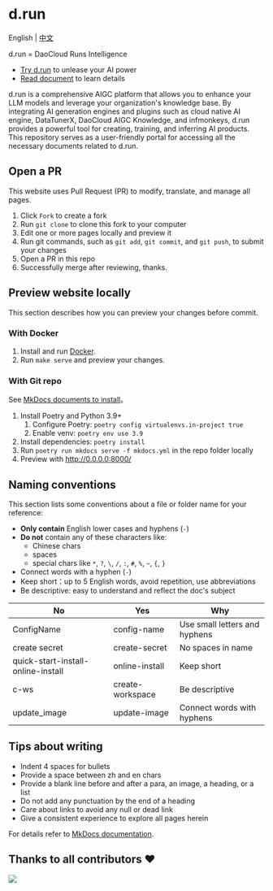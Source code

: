 # d.run

English | [中文](./README_zh.md)

d.run = DaoCloud Runs Intelligence

- [Try d.run](https://console.d.run/) to unlease your AI power
- [Read document](https://docs.d.run/) to learn details

d.run is a comprehensive AIGC platform that allows you to enhance your LLM models and
leverage your organization's knowledge base. By integrating AI generation engines and plugins
such as cloud native AI engine, DataTunerX, DaoCloud AIGC Knowledge, and infmonkeys,
d.run provides a powerful tool for creating, training, and inferring AI products.
This repository serves as a user-friendly portal for accessing all the necessary documents related to d.run.

## Open a PR

This website uses Pull Request (PR) to modify, translate, and manage all pages.

1. Click `Fork` to create a fork
2. Run `git clone` to clone this fork to your computer
3. Edit one or more pages locally and preview it
4. Run git commands, such as `git add`, `git commit`, and `git push`, to submit your changes
5. Open a PR in this repo
6. Successfully merge after reviewing, thanks.

## Preview website locally

This section describes how you can preview your changes before commit.

### With Docker

1. Install and run [Docker](https://www.docker.com/).
2. Run `make serve` and preview your changes.

### With Git repo

See [MkDocs documents to install](https://squidfunk.github.io/mkdocs-material/getting-started/)。

1. Install Poetry and Python 3.9+
    1. Configure Poetry: `poetry config virtualenvs.in-project true`
    2. Enable venv: `poetry env use 3.9`
2. Install dependencies: `poetry install`
3. Run `poetry run mkdocs serve -f mkdocs.yml` in the repo folder locally
4. Preview with <http://0.0.0.0:8000/>

## Naming conventions

This section lists some conventions about a file or folder name for your reference:

- **Only contain** English lower cases and hyphens (`-`)
- **Do not** contain any of these characters like:
    - Chinese chars
    - spaces
    - special chars like `*`, `?`, `\`, `/`, `:`, `#`, `%`, `~`, `{`, `}`
- Connect words with a hyphen (`-`)
- Keep short：up to 5 English words, avoid repetition, use abbreviations
- Be descriptive: easy to understand and reflect the doc's subject

| No                                 | Yes              | Why                                      |
| ---------------------------------- | ---------------- | ---------------------------------------- |
| ConfigName                         | config-name      | Use small letters and hyphens            |
| create secret                      | create-secret    | No spaces in name |
| quick-start-install-online-install | online-install   | Keep short                               |
| c-ws                               | create-workspace | Be descriptive                           |
| update_image                       | update-image     | Connect words with hyphens               |

## Tips about writing

- Indent 4 spaces for bullets
- Provide a space between zh and en chars
- Provide a blank line before and after a para, an image, a heading, or a list
- Do not add any punctuation by the end of a heading
- Care about links to avoid any null or dead link
- Give a consistent experience to explore all pages herein

For details refer to [MkDocs documentation](https://squidfunk.github.io/mkdocs-material/reference/).

## Thanks to all contributors ❤

<a href="https://github.com/ray-knowledge/drun-doc/graphs/contributors">
  <img src="https://contrib.rocks/image?repo=ray-knowledge/drun-doc" />
</a>
